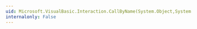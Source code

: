 ```yaml
---
uid: Microsoft.VisualBasic.Interaction.CallByName(System.Object,System.String,Microsoft.VisualBasic.CallType,System.Object[])
internalonly: False
---
```

